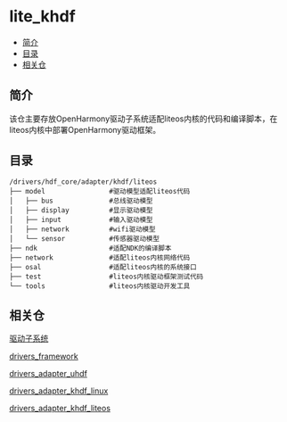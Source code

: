 # lite\_khdf<a name="ZH-CN_TOPIC_0000001078489610"></a>

-   [简介](#section11660541593)
-   [目录](#section161941989596)
-   [相关仓](#section1371113476307)

## 简介<a name="section11660541593"></a>

该仓主要存放OpenHarmony驱动子系统适配liteos内核的代码和编译脚本，在liteos内核中部署OpenHarmony驱动框架。

## 目录<a name="section161941989596"></a>

```
/drivers/hdf_core/adapter/khdf/liteos
├── model                #驱动模型适配liteos代码
│   ├── bus              #总线驱动模型
│   ├── display          #显示驱动模型
│   ├── input            #输入驱动模型
│   ├── network          #wifi驱动模型
│   └── sensor           #传感器驱动模型
├── ndk                  #适配NDK的编译脚本
├── network              #适配liteos内核网络代码
├── osal                 #适配liteos内核的系统接口
├── test                 #liteos内核驱动框架测试代码
└── tools                #liteos内核驱动开发工具
```

## 相关仓<a name="section1371113476307"></a>

[驱动子系统](https://gitee.com/openharmony/docs/blob/master/zh-cn/readme/%E9%A9%B1%E5%8A%A8%E5%AD%90%E7%B3%BB%E7%BB%9F.md)

[drivers\_framework](https://gitee.com/openharmony/drivers_framework/blob/master/README_zh.md)

[drivers\_adapter\_uhdf](https://gitee.com/openharmony/drivers_adapter/blob/master/uhdf/README_zh.md)

[drivers\_adapter\_khdf\_linux](https://gitee.com/openharmony/drivers_adapter_khdf_linux/blob/master/README_zh.md)

[drivers\_adapter\_khdf\_liteos](https://gitee.com/openharmony/drivers_adapter/blob/master/khdf/liteos/README_zh.md)
